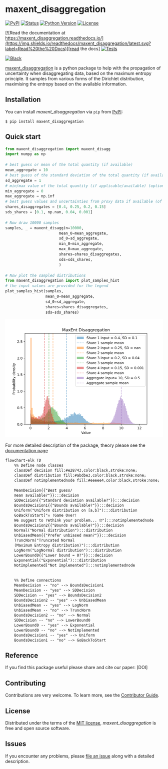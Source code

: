 # maxent_disaggregation

[![PyPI](https://img.shields.io/pypi/v/maxent_disaggregation.svg)][pypi status]
[![Status](https://img.shields.io/pypi/status/maxent_disaggregation.svg)][pypi status]
[![Python Version](https://img.shields.io/pypi/pyversions/maxent_disaggregation)][pypi status]
[![License](https://img.shields.io/pypi/l/maxent_disaggregation)][license]

[![Read the documentation at https://maxent_disaggregation.readthedocs.io/](https://img.shields.io/readthedocs/maxent_disaggregation/latest.svg?label=Read%20the%20Docs)][read the docs]
[![Tests](https://github.com/jakobsarthur/maxent_disaggregation/actions/workflows/python-test.yml/badge.svg)][tests]


[![Black](https://img.shields.io/badge/code%20style-black-000000.svg)][black]

[pypi status]: https://pypi.org/project/maxent_disaggregation/
[read the docs]: https://maxent-disaggregation.readthedocs.io/en/latest/index.html
[tests]: https://github.com/jakobsarthur/maxent_disaggregation/actions?workflow=Tests
[codecov]: https://app.codecov.io/gh/jakobsarthur/maxent_disaggregation
[pre-commit]: https://github.com/pre-commit/pre-commit
[black]: https://github.com/psf/black

[maxent_disaggregation](https://github.com/jakobsarthur/maxent_disaggregation) is a python package to help with the propagation of uncertainty when disaggregating data, based on the maximum entropy principle. It samples from various forms of the Dirichlet distribution, maximising the entropy based on the available information. 








## Installation

You can install _maxent_disaggregation_ via `pip` from [PyPI](https://pypi.org/project/maxent-disaggregation/):

```console
$ pip install maxent_disaggregation
```

## Quick start

```python
from maxent_disaggregation import maxent_disagg
import numpy as np

# best guess or mean of the total quantity (if available)
mean_aggregate = 10
# best guess of the standard deviation of the total quantity (if available)
sd_aggregate = 1
# min/max value of the total quantity (if applicable/available) (optional)
min_aggregate = 0
max_aggregate = np.inf
# best guess values and uncertainties from proxy data if available (of not available put in np.nan)
shares_disaggregates = [0.4, 0.25, 0.2, 0.15]
sds_shares = [0.1, np.nan, 0.04, 0.001]

# Now draw 10000 samples
samples, _ = maxent_disagg(n=10000, 
                        mean_0=mean_aggregate,
                        sd_0=sd_aggregate,
                        min_0=min_aggregate,
                        max_0=max_aggregate, 
                        shares=shares_disaggregates, 
                        sds=sds_shares, 
                        )

# Now plot the sampled distributions
from maxent_disaggregation import plot_samples_hist
# the input values are provided for the legend
plot_samples_hist(samples, 
                  mean_0=mean_aggregate,
                  sd_0=sd_aggregate, 
                  shares=shares_disaggregates, 
                  sds=sds_shares)
```

![Histograms of the samples for both the disaggregate and aggregate values](https://github.com/jakobsarthur/maxent_disaggregation/blob/main/docs/content/data/Quickstart_example.svg)


For more detailed description of the package, theory please see the [documentation page](https://maxent-disaggregation.readthedocs.io/en/latest/index.html)


```mermaid
flowchart-elk TD
    %% Define node classes
    classDef decision fill:#e28743,color:black,stroke:none;
    classDef distribution fill:#abdbe3,color:black,stroke:none;
    classDef notimplementednode fill:#eeeee4,color:black,stroke:none;

    MeanDecision{{"Best guess/
    mean available?"}}:::decision
    SDDecision{{"Standard deviation available?"}}:::decision
    BoundsDecision1{{"Bounds available?"}}:::decision
    Uniform("Uniform distribution on [a,b]"):::distribution
    GoBackToStart["☠️ !Game Over!
    We suggest to rethink your problem... 🤓"]:::notimplementednode
    BoundsDecision2{{"Bounds available?"}}:::decision
    Normal("Normal distribution"):::distribution
    UnbiasedMean{{"Prefer unbiased mean?"}}:::decision
    TruncNorm("Truncated Normal 
    (Maximum Entropy distribution)"):::distribution
    LogNorm("LogNormal distribution"):::distribution
    LowerBound0{{"Lower bound = 0?"}}:::decision
    Exponential("Exponential"):::distribution
    NotImplemented["Not Implemented"]:::notimplementednode


    %% Define connections
    MeanDecision -- "no" --> BoundsDecision1
    MeanDecision -- "yes" --> SDDecision
    SDDecision -- "yes" --> BoundsDecision2
    BoundsDecision2 -- "yes" --> UnbiasedMean
    UnbiasedMean -- "yes" --> LogNorm
    UnbiasedMean -- "no" --> TruncNorm
    BoundsDecision2 -- "no" --> Normal
    SDDecision -- "no" --> LowerBound0
    LowerBound0 -- "yes" --> Exponential
    LowerBound0 -- "no" --> NotImplemented
    BoundsDecision1 -- "yes" --> Uniform
    BoundsDecision1 -- "no" --> GoBackToStart
```



## Reference
If you find this package useful please share and cite our paper: [DOI]

## Contributing

Contributions are very welcome.
To learn more, see the [Contributor Guide][Contributor Guide].

## License

Distributed under the terms of the [MIT license][License],
_maxent_disaggregation_ is free and open source software.

## Issues

If you encounter any problems,
please [file an issue][Issue Tracker] along with a detailed description.


<!-- github-only -->

[command-line reference]: https://maxent_disaggregation.readthedocs.io/en/latest/usage.html
[License]: https://github.com/jakobsarthur/maxent_disaggregation/blob/main/LICENSE
[Contributor Guide]: https://github.com/jakobsarthur/maxent_disaggregation/blob/main/CONTRIBUTING.md
[Issue Tracker]: https://github.com/jakobsarthur/maxent_disaggregation/issues

